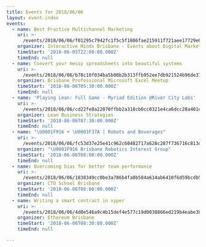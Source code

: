 ```yaml
---
title: Events for 2018/06/06
layout: event-index
events:
  - name: Best Practice Multichannel Marketing
    uri: >-
      /events/2018/06/06/f01295c7942fc1f5c5f1806fae215911f721aee17729e046817af6d22a700a3c
    organizer: Interactive Minds Brisbane - Events about Digital Marketing
    timeStart: '2018-06-05T22:00:00.000Z'
    timeEnd: null
  - name: Convert your messy spreadsheets into beautiful systems
    uri: >-
      /events/2018/06/06/b78c10f034ba5b00b2b313ffb952ee7db921524b96de3776011d611994cac047
    organizer: Brisbane Professional Microsoft Excel Meetup
    timeStart: '2018-06-06T05:30:00.000Z'
    timeEnd: null
  - name: 'Playing Lean: Full Game - Myriad Edition @River City Labs'
    uri: >-
      /events/2018/06/06/cd22fe8a22070ffbb2a318cb0cc0321e4ca6dcc28a401ea7ed6938ca6d1a4315
    organizer: Lean Business Strategies
    timeStart: '2018-06-06T07:30:00.000Z'
    timeEnd: null
  - name: "\U0001F916 + \U0001F37A | Robots and Beverages"
    uri: >-
      /events/2018/06/06/fc53d37e25e41c962c60482717a628c287f736716c813e6f7d90ca6ee8b1e0d2
    organizer: "\U0001F916 Brisbane Robotics Interest Group"
    timeStart: '2018-06-06T08:00:00.000Z'
    timeEnd: null
  - name: Overcoming bias for better team performance
    uri: >-
      /events/2018/06/06/1838349cc0be3a786b4fa0b584a614ab6410f6d59bcdb5dc8bf059a32cab7172
    organizer: CTO School Brisbane
    timeStart: '2018-06-06T08:00:00.000Z'
    timeEnd: null
  - name: Writing a smart contract in vyper
    uri: >-
      /events/2018/06/06/4d0e546a9c4b15def4e577c19d0038866ed219b4eabe388f215dacddbd700908
    organizer: Ethereum Brisbane
    timeStart: '2018-06-06T08:30:00.000Z'
    timeEnd: null

---
```

